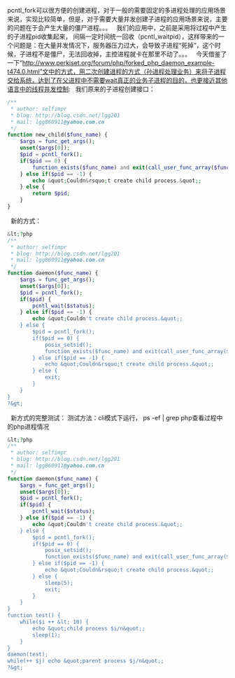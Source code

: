 pcntl_fork可以很方便的创建进程，对于一般的需要固定的多进程处理的应用场景来说，实现比较简单，但是，对于需要大量并发创建子进程的应用场景来说，主要的问题在于会产生大量的僵尸进程。。。
 
我们的应用中，之前是采用将过程中产生的子进程pid收集起来， 间隔一定时间统一回收（pcntl_waitpid），这样带来的一个问题是：在大量并发情况下，服务器压力过大，会导致子进程“死掉”，这个时候，子进程不是僵尸，无法回收掉，主控进程就卡在那里不动了。。。
 
今天借鉴了一下“http://www.perkiset.org/forum/php/forked_php_daemon_example-t474.0.html”文中的方式，用二次创建进程的方式（孙进程处理业务）来将子进程交给系统，达到了在父进程中不需要wait真正的业务子进程的目的，也更接近其他语言中的线程并发控制:
 
我们原来的子进程创建接口：

```php
/**
 * author: selfimpr
 * blog: http://blog.csdn.net/lgg201
 * mail: lgg860911@yahoo.com.cn
 */
function new_child($func_name) {
    $args = func_get_args();
    unset($args[0]);
    $pid = pcntl_fork();
    if($pid == 0) {
        function_exists($func_name) and exit(call_user_func_array($func_name, $args)) or exit(-1);
    } else if($pid == -1) {
        echo &quot;Couldn&rsquo;t create child process.&quot;;
    } else {
        return $pid;
    }
}
```

 
新的方式：

```php
&lt;?php
/**
 * author: selfimpr
 * blog: http://blog.csdn.net/lgg201
 * mail: lgg860911@yahoo.com.cn
 */
function daemon($func_name) {
    $args = func_get_args();
    unset($args[0]);
    $pid = pcntl_fork();
    if($pid) {
        pcntl_wait($status);
    } else if($pid == -1) {
        echo &quot;Couldn't create child process.&quot;;
    } else {
        $pid = pcntl_fork();
        if($pid == 0) {
            posix_setsid();
            function_exists($func_name) and exit(call_user_func_array($func_name, $args)) or exit(-1);
        } else if($pid == -1) {
            echo &quot;Couldn&rsquo;t create child process.&quot;;
        } else {
            exit;
        }
    }
}
?&gt;
```

 
新方式的完整测试：
测试方法：cli模式下运行， ps -ef | grep php查看过程中的php进程情况

```php
&lt;?php
/**
 * author: selfimpr
 * blog: http://blog.csdn.net/lgg201
 * mail: lgg860911@yahoo.com.cn
 */
function daemon($func_name) {
    $args = func_get_args();
    unset($args[0]);
    $pid = pcntl_fork();
    if($pid) {
        pcntl_wait($status);
    } else if($pid == -1) {
        echo &quot;Couldn't create child process.&quot;;
    } else {
        $pid = pcntl_fork();
        if($pid == 0) {
            posix_setsid();
            function_exists($func_name) and exit(call_user_func_array($func_name, $args)) or exit(-1);
        } else if($pid == -1) {
            echo &quot;Couldn&rsquo;t create child process.&quot;;
        } else {
            sleep(5);
            exit;
        }
    }
}
function test() {
    while($i ++ &lt; 10) {
        echo &quot;child process $i/n&quot;;
        sleep(1);
    }
}
daemon(test);
while(++ $j) echo &quot;parent process $j/n&quot;;
?&gt;

```

